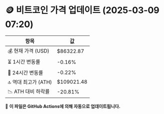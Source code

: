 # 🪙 비트코인 가격 업데이트 (2025-03-09 07:20)

| 항목                | 값 |
|--------------------|----------------|
| 💰 현재 가격 (USD) | $86322.87 |
| ⏳ 1시간 변동률    | -0.16% |
| 📆 24시간 변동률   | -0.22% |
| 🔝 역대 최고가 (ATH) | $109021.48 |
| 📉 ATH 대비 하락률 | -20.81% |

🔄 **이 파일은 GitHub Actions에 의해 자동으로 업데이트됩니다.**
